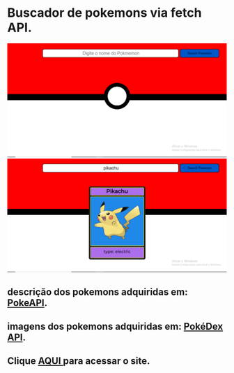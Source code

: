 # Buscador de pokemons via fetch API.

<img src="./images-example/Capturar.PNG">
<img src="./images-example/Capturar1.PNG">


<h2>descrição dos pokemons adquiridas em: <a href="https://pokeapi.co/docs/v2">PokeAPI</a>.</h2>
<h2>imagens dos pokemons adquiridas em: <a href="https://pokedevs.gitbook.io/pokedex/resources/pokemon">PokéDex API</a>.</h2> 
<h2>Clique <a href="https://caiouser2.github.io/Buscador-de-pokemons-via-API/>
">AQUI </a>para acessar o site.</h2>
